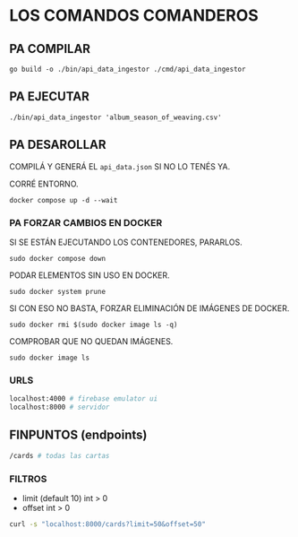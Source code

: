 # LOS COMANDOS COMANDEROS

## PA COMPILAR

`go build -o ./bin/api_data_ingestor ./cmd/api_data_ingestor`

## PA EJECUTAR

`./bin/api_data_ingestor 'album_season_of_weaving.csv'`

## PA DESAROLLAR

COMPILÁ Y GENERÁ EL `api_data.json` SI NO LO TENÉS YA.

CORRÉ ENTORNO.

`docker compose up -d --wait`

### PA FORZAR CAMBIOS EN DOCKER

SI SE ESTÁN EJECUTANDO LOS CONTENEDORES, PARARLOS.

`sudo docker compose down`

PODAR ELEMENTOS SIN USO EN DOCKER.

`sudo docker system prune`

SI CON ESO NO BASTA, FORZAR ELIMINACIÓN DE IMÁGENES DE DOCKER.

`sudo docker rmi $(sudo docker image ls -q)`

COMPROBAR QUE NO QUEDAN IMÁGENES.

`sudo docker image ls`

### URLS

```bash
localhost:4000 # firebase emulator ui
localhost:8000 # servidor
```

## FINPUNTOS (endpoints)

```bash
/cards # todas las cartas
```

### FILTROS

- limit (default 10) int > 0
- offset int > 0

```bash
curl -s "localhost:8000/cards?limit=50&offset=50"
```
